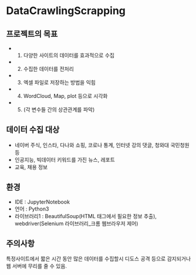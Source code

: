 # DataCrawlingScrapping
## 프로젝트의 목표
- 1. 다양한 사이트의 데이터를 효과적으로 수집
- 2. 수집한 데이터를 전처리
- 3. 엑셀 파일로 저장하는 방법을 익힘
- 4. WordCloud, Map, plot 등으로 시각화
- 5. (각 변수들 간의 상관관계를 파악)

## 데이터 수집 대상
- 네이버 주식, 인스타, 다나와 쇼핑, 코로나 통계, 인터넷 강의 댓글, 청와대 국민청원 등
- 인공지능, 빅데이터 키워드를 가진 뉴스, 레포트
- 교육, 채용 정보

## 환경
- IDE : JupyterNotebook
- 언어 : Python3
- 라이브러리1 : BeautifulSoup(HTML 태그에서 필요한 정보 추출), webdriver(Selenium 라이브러리_크롬 웹브라우저 제어)

## 주의사항
특정사이트에서 짧은 시간 동안 많은 데이터를 수집할시 디도스 공격 등으로 감지되거나 웹 서버에 무리를 줄 수 있음.

